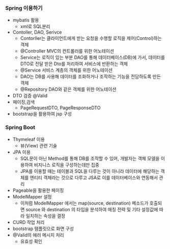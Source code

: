 ### Spring 이용하기
* mybatis 활용
   * xml로 SQL분리
* Contoller, DAO, Serivce
   * Contorller는 클라이언트에게 받는 요청을 수행할 로직을 제어(Control)하는 객체
   * @Controller MVC의 컨트롤러를 위한 어노테이션
   * Service는 로직이 있는 부분 DAO를 통해 데이터베이스(DB)에 가서, 데이터를 DTO로 전달 받은 Dto를 처리하여 서비스에 반환하는 객체
   * @Service 서비스 계층의 객체를 위한 어노테이션
   * DAO는 DB를 사용해 데이터를 조화하거나 조작하는 기능을 전담하도록 만든 객체
   * @Repository DAO와 같은 객체를 위한 어노테이션
* DTO 검증 @Valid
* 패이징,검색
  * PageRequestDTO, PageResponseDTO
* bootstrap을 활용하여 jsp 구성
### Spring Boot
* Thymeleaf 이용
  * 뷰(View) 관련 기술
* JPA 이용
  * SQL문이 아닌 Method를 통해 DB를 조작할 수 있어, 개발자는 객체 모델을 이용하여 비지니스 로직을 구성하는데만 집중
  * JPA를 이용할 때는 테이블과 SQL을 다루는 것이 아니라 데이터에 해당하는 객체를 엔티티 객체라는 것으로 다루고 JSA로 이를 데이터베이스와 연동해서 관리
* Pageable을 활용한 페이징
* ModelMapper 설정
  * 이처럼 ModelMapper 에서는 map(source, destination) 메소드가 호출되면 source 와 destination 의 타입을 분석하여 매칭 전략 및 기타 설정값에 따라 일치하는 속성을 결정
* CURD 작업 처리
* bootstrap 탬플릿으로 화면 구성
* @Valid의 에러 메시지 처리
  * 유효성 확인
